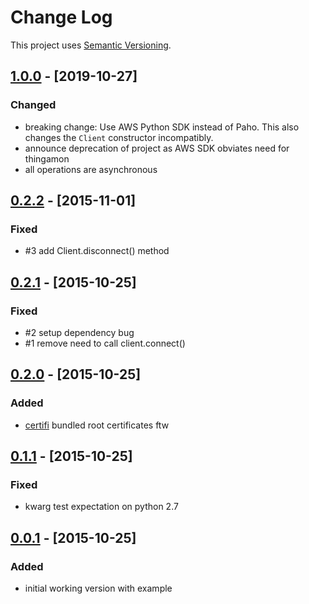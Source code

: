 # Change Log
This project uses [Semantic Versioning](http://semver.org/).

##  [1.0.0](https://github.com/mgk/thingamon/releases/tag/v1.0.0) - [2019-10-27]
### Changed
- breaking change: Use AWS Python SDK instead of Paho. This also changes the `Client` constructor incompatibly.
- announce deprecation of project as AWS SDK obviates need for thingamon
- all operations are asynchronous

## [0.2.2](https://github.com/mgk/thingamon/releases/tag/v0.2.2) - [2015-11-01]

### Fixed
- #3 add Client.disconnect() method

## [0.2.1](https://github.com/mgk/thingamon/releases/tag/v0.2.1) - [2015-10-25]
### Fixed
- #2 setup dependency bug
- #1 remove need to call client.connect()

## [0.2.0](https://github.com/mgk/thingamon/releases/tag/v0.2.0) - [2015-10-25]
### Added
- [certifi](https://certifi.io) bundled root certificates ftw

## [0.1.1](https://github.com/mgk/thingamon/releases/tag/v0.1.1) - [2015-10-25]
### Fixed
- kwarg test expectation on python 2.7

## [0.0.1](https://github.com/mgk/thingamon/releases/tag/v0.0.1) - [2015-10-25]
### Added
- initial working version with example

